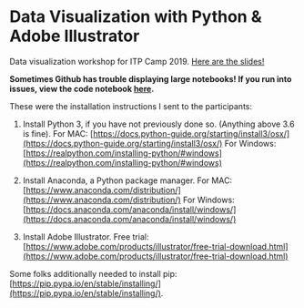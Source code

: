# Data Visualization with Python & Adobe Illustrator

Data visualization workshop for ITP Camp 2019. [Here are the slides!](https://docs.google.com/presentation/d/1grumKX2RS2O1nE5kp7XnphI_GmXpMPcTo7q3Bh_Yj3M/edit?usp=sharing)

**Sometimes Github has trouble displaying large notebooks! If you run into issues, view the code notebook [here](https://nbviewer.jupyter.org/github/rashidakamal/itpcamp-dataviz/blob/master/311_complaints.ipynb).**

These were the installation instructions I sent to the participants: 

1. Install Python 3, if you have not previously done so. (Anything above 3.6 is fine).
	For MAC: [https://docs.python-guide.org/starting/install3/osx/](https://docs.python-guide.org/starting/install3/osx/) 
	For Windows: [https://realpython.com/installing-python/#windows](https://realpython.com/installing-python/#windows)

2. Install Anaconda, a Python package manager. 
	For MAC: [https://www.anaconda.com/distribution/](https://www.anaconda.com/distribution/)
	For Windows: [https://docs.anaconda.com/anaconda/install/windows/](https://docs.anaconda.com/anaconda/install/windows/)

3. Install Adobe Illustrator. 
	Free trial: [https://www.adobe.com/products/illustrator/free-trial-download.html](https://www.adobe.com/products/illustrator/free-trial-download.html) 

Some folks additionally needed to install pip: [https://pip.pypa.io/en/stable/installing/](https://pip.pypa.io/en/stable/installing/). 


